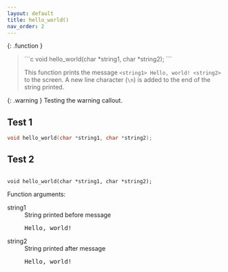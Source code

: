 ```yaml
---
layout: default
title: hello_world()
nav_order: 2
---
```


{: .function }
> <div style="background-color: $blue-100">
> ```c
> void hello_world(char *string1, char *string2);
> ```
> </div>
>
> This function prints the message `<string1> Hello, world! <string2>` to the screen. A new line character (`\n`) is added to the end of the string printed.

{: .warning }
Testing the warning callout.

## Test 1

```c
void hello_world(char *string1, char *string2);
```

## Test 2

<code>
void hello_world(char *string1, char *string2);
</code>


Function arguments:

<dl>
  <dt>string1</dt> <dd>String printed before message <pre>Hello, world!</pre></dd>
  <dt>string2</dt> <dd>String printed after message <pre>Hello, world!</pre></dd>
</dl>
